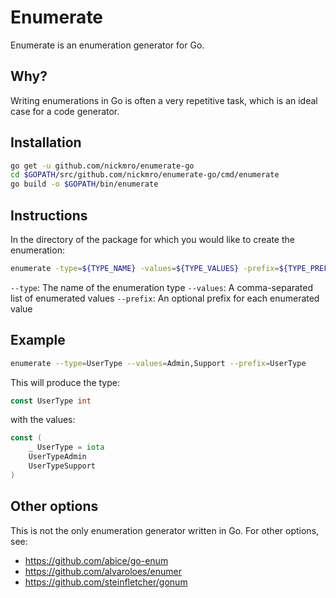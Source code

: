 # Enumerate

Enumerate is an enumeration generator for Go.

## Why?

Writing enumerations in Go is often a very repetitive task, which is an ideal case for a code generator.

## Installation

```bash
go get -u github.com/nickmro/enumerate-go
cd $GOPATH/src/github.com/nickmro/enumerate-go/cmd/enumerate
go build -o $GOPATH/bin/enumerate
```

## Instructions

In the directory of the package for which you would like to create the enumeration:

```bash
enumerate -type=${TYPE_NAME} -values=${TYPE_VALUES} -prefix=${TYPE_PREFIX}
```

`--type`: The name of the enumeration type
`--values`: A comma-separated list of enumerated values
`--prefix`: An optional prefix for each enumerated value

## Example

```bash
enumerate --type=UserType --values=Admin,Support --prefix=UserType
```

This will produce the type:
```go
const UserType int
```

with the values:
```go
const (
    _ UserType = iota
    UserTypeAdmin
    UserTypeSupport
)
```

## Other options

This is not the only enumeration generator written in Go. For other options, see:

- https://github.com/abice/go-enum
- https://github.com/alvaroloes/enumer
- https://github.com/steinfletcher/gonum
